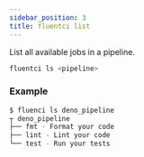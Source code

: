 ```yaml
---
sidebar_position: 3
title: fluentci list
---
```


List all available jobs in a pipeline.

```bash
fluentci ls <pipeline>
```

### Example

```sh
$ fluenci ls deno_pipeline
┬ deno_pipeline
├── fmt - Format your code
├── lint - Lint your code
└── test - Run your tests
```